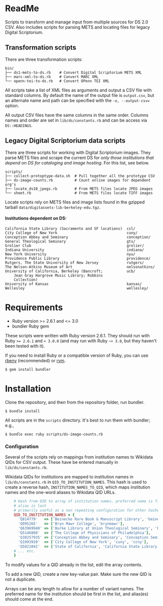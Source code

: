 # ReadMe

Scripts to transform and manage input from multiple sources for DS 2.0 CSV.
Also includes scripts for parsing METS and locating files for legacy Digital
Scriptorium.

## Transformation scripts

There are three transformation scripts:

```
bin/
├── ds1-mets-to-ds.rb    # Convert Digital Scriptorium METS XML
├── marc-xml-to-ds.rb    # Convert MARC XML
└── openn-tei-to-ds.rb   # Convert OPenn TEI XML
```

All scripts take a list of XML files as arguments and output a CSV file with
standard columns. By default the name of the output file is `output.csv`, but an
alternate name and path can be specified with the `-o, --output-csv=` option.

All output CSV files have the same columns in the same order. Columns names and
order are set in `lib/ds/constants.rb` and can be access via `DS::HEADINGS`.

## Legacy Digital Scriptorium data scripts

There are three scripts for working with Digital Scriptorium images. They parse
METS files and scrape the current DS for _only those institutions that depend on
DS for cataloging and image hosting_. For this list, see below.

```
scripts/
├── collect-protoptype-data.sh  # Pull together all the prototype CSV
├── ds-image-counts.rb          # Count online images for dependent org's
├── locate_ds10_jpegs.rb        # From METS files locate JPEG images
└── sheet.rb                    # From METS files locate TIFF images
```

Locate scripts rely on METS files and image lists found in the gzipped tarball
`data/digitassets-lib-berkeley-edu.tgz`.

#### Institutions dependent on DS:

```
California State Library (Sacramento and SF locations)  csl/
City College of New York                                cuny/
Conception Abbey and Seminary                           conception/
General Theological Seminary                            gts/
Grolier Club                                            grolier/
Indiana University                                      indiana/
New York University                                     nyu/
Providence Public Library                               providence/
Rutgers, The State University of New Jersey             rutgers/
The Nelson-Atkins Museum of Art                         nelsonatkins/
University of California, Berkeley (Bancroft;           ucb/
    Jean Gray Hargrove Music Library; Robbins
    Collection)
University of Kansas                                    kansas/
Wellesley                                               wellesley/
```

# Requirements

* Ruby version >= 2.6.1 and <= 3.0
* bundler Ruby gem

These scripts were written with Ruby version 2.6.1. They should run with Ruby
`>= 2.6.1` and `< 3.0.0` (and may run with Ruby `~> 3.0`, but they haven't been
tested with it).

If you need to install Ruby or a compatible version of Ruby, you can use
[rbenv][rbenv] (recommended) or [rvm][rvm].

[rbenv]: https://github.com/rbenv/rbenv  "rbenv on github"
[rvm]:   https://rvm.io                  "Ruby Version Manger home"

```shell
$ gem install bundler
```

# Installation

Clone the repository, and then from the repository folder, run bundler.

```shell
$ bundle install
```

All scripts are in the `scripts` directory. It's best to run them with
bundler; e.g.,

```shell
$ bundle exec ruby scripts/ds-image-counts.rb
```

### Configuration

Several of the scripts rely on mappings from institution names to Wikidata QIDs
for CSV output. These have be entered manually in `lib/ds/constants.rb`.

Wikidata QIDs for institutions are mapped to institution names in
`lib/ds/constants.rb` in `QID_TO_INSTITUTION_NAMES`. This hash is used to create
a reverse hash, `INSTITUTION_NAMES_TO_QID`, which maps institution names and the
one-word aliases to Wikidata QID URLs.

```ruby
    # Hash from QID to array of institution names, preferred name is first;
    # alias is last
    # primarily useful as a non repeating configuration for other hashes
    QID_TO_INSTITUTION_NAMES = {
      'Q814779'   => ['Beinecke Rare Book & Manuscript Library', 'beinecke'],
      'Q995265'   => ['Bryn Mawr College', 'brynmawr'],
      'Q63969940' => ['Burke Library at Union Theological Seminary', 'burke'],
      'Q5146808'  => ['The College of Physicians of Philadelphia'],
      'Q30257935' => ['Conception Abbey and Seminary', 'Conception Seminary College', 'conception'],
      'Q1093910'  => ['City College of New York', 'cuny', 'ccny'],
      'Q5021042'  => ['State of California', 'California State Library', 'csl'],
    # ... etc.
    }
```

To modify values for a QID already in the list, edit the array contents.

To add a new QID, create a new key-value pair. Make sure the new QID is not a
duplicate.

Arrays can be any length to allow for a number of variant names. The preferred
name for the institution should be first in the list, and alias(es) should come
at the end.